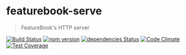 # featurebook-serve

> FeatureBook's HTTP server

[![Build Status](https://travis-ci.org/SOFTWARE-CLINIC/featurebook-serve.svg?branch=master)](https://travis-ci.org/SOFTWARE-CLINIC/featurebook-serve)
[![npm version](https://badge.fury.io/js/featurebook-serve.svg)](https://badge.fury.io/js/featurebook-serve)
[![dependencies Status](https://david-dm.org/SOFTWARE-CLINIC/featurebook-serve/status.svg)](https://david-dm.org/SOFTWARE-CLINIC/featurebook-serve)
[![Code Climate](https://codeclimate.com/github/SOFTWARE-CLINIC/featurebook-serve/badges/gpa.svg)](https://codeclimate.com/github/SOFTWARE-CLINIC/featurebook-serve)
[![Test Coverage](https://codeclimate.com/github/SOFTWARE-CLINIC/featurebook-serve/badges/coverage.svg)](https://codeclimate.com/github/SOFTWARE-CLINIC/featurebook-serve/coverage)
